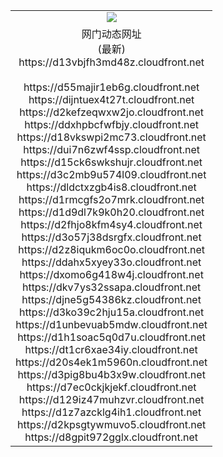 ﻿<table>
  <tr></tr>
  <tr><td colspan=2 align=center><img src="https://d13vbjfh3md48z.cloudfront.net/Up/oGate.jpg" /></td></tr>
  <tr><td colspan=2 align=center>网门动态网址<br/>(最新)
<br>https://d13vbjfh3md48z.cloudfront.net
<br/>
<br>https://d55majir1eb6g.cloudfront.net
<br>https://dijntuex4t27t.cloudfront.net
<br>https://d2kefzeqwxw2jo.cloudfront.net
<br>https://ddxhpbcfwfbjy.cloudfront.net
<br>https://d18vkswpi2mc73.cloudfront.net
<br>https://dui7n6zwf4ssp.cloudfront.net
<br>https://d15ck6swkshujr.cloudfront.net
<br>https://d3c2mb9u574l09.cloudfront.net
<br>https://dldctxzgb4is8.cloudfront.net
<br>https://d1rmcgfs2o7mrk.cloudfront.net
<br>https://d1d9dl7k9k0h20.cloudfront.net
<br>https://d2fhjo8kfm4sy4.cloudfront.net
<br>https://d3o57j38dsrgfx.cloudfront.net
<br>https://d2z8iqukm6oc0o.cloudfront.net
<br>https://ddahx5xyey33o.cloudfront.net
<br>https://dxomo6g418w4j.cloudfront.net
<br>https://dkv7ys32ssapa.cloudfront.net
<br>https://djne5g54386kz.cloudfront.net
<br>https://d3ko39c2hju15a.cloudfront.net
<br>https://d1unbevuab5mdw.cloudfront.net
<br>https://d1h1soac5q0d7u.cloudfront.net
<br>https://dt1cr6xae34iy.cloudfront.net
<br>https://d20s4ek1m5960n.cloudfront.net
<br>https://d3pig8bu4b3x9w.cloudfront.net
<br>https://d7ec0ckjkjekf.cloudfront.net
<br>https://d129iz47muhzvr.cloudfront.net
<br>https://d1z7azcklg4ih1.cloudfront.net
<br>https://d2kpsgtywmuvo5.cloudfront.net
<br>https://d8gpit972gglx.cloudfront.net
    </td>
  </tr>
</table>
